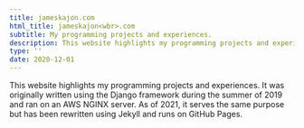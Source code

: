 ```yaml
---
title: jameskajon.com
html_title: jameskajon<wbr>.com
subtitle: My programming projects and experiences.
description: This website highlights my programming projects and experiences. It was originally written using the Django framework during the summer of 2019 and ran on an AWS NGINX server. As of 2021, it serves the same purpose but has been rewritten using Jekyll and runs on GitHub Pages.
type: ''
date: 2020-12-01
---
```

This website highlights my programming projects and experiences. It was originally written using the Django framework during the summer of 2019 and ran on an AWS NGINX server. As of 2021, it serves the same purpose but has been rewritten using Jekyll and runs on GitHub Pages.
